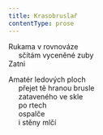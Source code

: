 ```yaml
---
title: Krasobruslař
contentType: prose
---
```


<section>

Rukama v rovnováze  
     sčítám vyceněné zuby  
Zatni

Amatér ledových ploch  
     přejet tě hranou brusle  
     zataveného ve skle  
     po rtech  
     ospalče  
     i stěny mlčí

</section>
